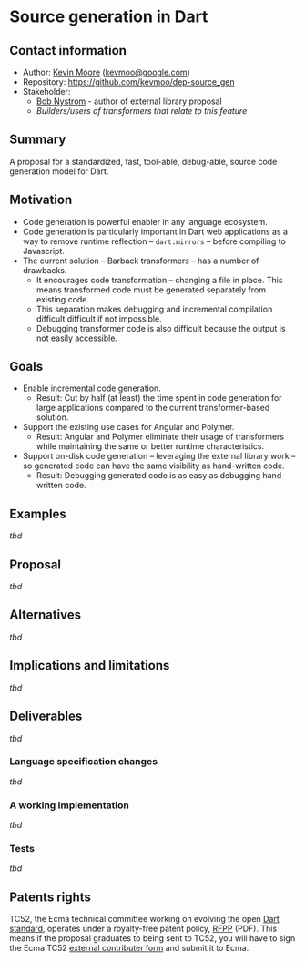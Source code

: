 # Source generation in Dart

## Contact information

* Author: [Kevin Moore](https://github.com/kevmoo) ([kevmoo@google.com](kevmoo@google.com))
* Repository: https://github.com/kevmoo/dep-source_gen
* Stakeholder:
  * [Bob Nystrom](https://github.com/munificent) - author of external library proposal
  * *Builders/users of transformers that relate to this feature*

## Summary

A proposal for a standardized, fast, tool-able, debug-able, source code generation model for Dart.

## Motivation

* Code generation is powerful enabler in any language ecosystem.
* Code generation is particularly important in Dart web applications as a way to remove runtime reflection – `dart:mirrors` – before compiling to Javascript.
* The current solution – Barback transformers – has a number of drawbacks.
  * It encourages code transformation – changing a file in place. This means transformed code must be generated separately from existing code.
  * This separation makes debugging and incremental compilation difficult  difficult if not impossible.
  * Debugging transformer code is also difficult because the output is not easily accessible.

## Goals

* Enable incremental code generation.
  * Result: Cut by half (at least) the time spent in code generation for large applications compared to the current transformer-based solution.
* Support the existing use cases for Angular and Polymer.
  * Result: Angular and Polymer eliminate their usage of transformers while maintaining the same or better runtime characteristics.
* Support on-disk code generation – leveraging the external library work – so generated code can have the same visibility as hand-written code.
  * Result: Debugging generated code is as easy as debugging hand-written code.

## Examples

*tbd*

## Proposal

*tbd*

## Alternatives

*tbd*

## Implications and limitations

*tbd*

## Deliverables

*tbd*

### Language specification changes

*tbd*

### A working implementation

*tbd*

### Tests

*tbd*

## Patents rights

TC52, the Ecma technical committee working on evolving the open [Dart standard][], operates under a royalty-free patent policy, [RFPP][] (PDF). This means if the proposal graduates to being sent to TC52, you will have to sign the Ecma TC52 [external contributer form][] and submit it to Ecma.

[tex]: http://www.latex-project.org/
[language spec]: https://www.dartlang.org/docs/spec/
[dart standard]: http://www.ecma-international.org/publications/standards/Ecma-408.htm
[rfpp]: http://www.ecma-international.org/memento/TC52%20policy/Ecma%20Experimental%20TC52%20Royalty-Free%20Patent%20Policy.pdf
[external contributer form]: http://www.ecma-international.org/memento/TC52%20policy/Contribution%20form%20to%20TC52%20Royalty%20Free%20Task%20Group%20as%20a%20non-member.pdf
